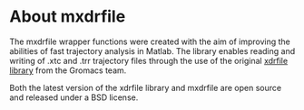 # About mxdrfile

The mxdrfile wrapper functions were created with the aim of improving the abilities of fast trajectory analysis in Matlab. The library enables reading and writing of .xtc and .trr trajectory files through the use of the original <a href="http://www.gromacs.org/Developer_Zone/Programming_Guide/XTC_Library">xdrfile library</a> from the Gromacs team.

Both the latest version of the  xdrfile library and mxdrfile are open source and released under a BSD license.
